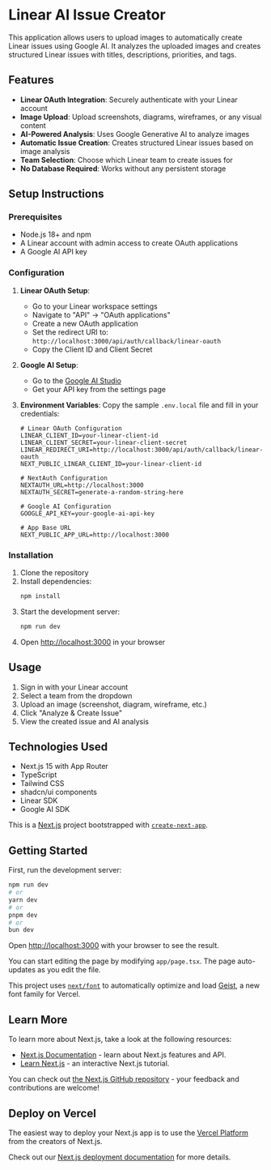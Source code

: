 # Linear AI Issue Creator

This application allows users to upload images to automatically create Linear issues using Google AI. It analyzes the uploaded images and creates structured Linear issues with titles, descriptions, priorities, and tags.

## Features

- **Linear OAuth Integration**: Securely authenticate with your Linear account
- **Image Upload**: Upload screenshots, diagrams, wireframes, or any visual content
- **AI-Powered Analysis**: Uses Google Generative AI to analyze images
- **Automatic Issue Creation**: Creates structured Linear issues based on image analysis
- **Team Selection**: Choose which Linear team to create issues for
- **No Database Required**: Works without any persistent storage

## Setup Instructions

### Prerequisites

- Node.js 18+ and npm
- A Linear account with admin access to create OAuth applications
- A Google AI API key

### Configuration

1. **Linear OAuth Setup**:
   - Go to your Linear workspace settings
   - Navigate to "API" → "OAuth applications"
   - Create a new OAuth application
   - Set the redirect URI to: `http://localhost:3000/api/auth/callback/linear-oauth`
   - Copy the Client ID and Client Secret

2. **Google AI Setup**:
   - Go to the [Google AI Studio](https://makersuite.google.com/)
   - Get your API key from the settings page

3. **Environment Variables**:
   Copy the sample `.env.local` file and fill in your credentials:
   ```
   # Linear OAuth Configuration
   LINEAR_CLIENT_ID=your-linear-client-id
   LINEAR_CLIENT_SECRET=your-linear-client-secret
   LINEAR_REDIRECT_URI=http://localhost:3000/api/auth/callback/linear-oauth
   NEXT_PUBLIC_LINEAR_CLIENT_ID=your-linear-client-id

   # NextAuth Configuration
   NEXTAUTH_URL=http://localhost:3000
   NEXTAUTH_SECRET=generate-a-random-string-here

   # Google AI Configuration  
   GOOGLE_API_KEY=your-google-ai-api-key

   # App Base URL
   NEXT_PUBLIC_APP_URL=http://localhost:3000
   ```

### Installation

1. Clone the repository
2. Install dependencies:
   ```bash
   npm install
   ```
3. Start the development server:
   ```bash
   npm run dev
   ```
4. Open [http://localhost:3000](http://localhost:3000) in your browser

## Usage

1. Sign in with your Linear account
2. Select a team from the dropdown
3. Upload an image (screenshot, diagram, wireframe, etc.)
4. Click "Analyze & Create Issue"
5. View the created issue and AI analysis

## Technologies Used

- Next.js 15 with App Router
- TypeScript
- Tailwind CSS
- shadcn/ui components
- Linear SDK
- Google AI SDK

This is a [Next.js](https://nextjs.org) project bootstrapped with [`create-next-app`](https://nextjs.org/docs/app/api-reference/cli/create-next-app).

## Getting Started

First, run the development server:

```bash
npm run dev
# or
yarn dev
# or
pnpm dev
# or
bun dev
```

Open [http://localhost:3000](http://localhost:3000) with your browser to see the result.

You can start editing the page by modifying `app/page.tsx`. The page auto-updates as you edit the file.

This project uses [`next/font`](https://nextjs.org/docs/app/building-your-application/optimizing/fonts) to automatically optimize and load [Geist](https://vercel.com/font), a new font family for Vercel.

## Learn More

To learn more about Next.js, take a look at the following resources:

- [Next.js Documentation](https://nextjs.org/docs) - learn about Next.js features and API.
- [Learn Next.js](https://nextjs.org/learn) - an interactive Next.js tutorial.

You can check out [the Next.js GitHub repository](https://github.com/vercel/next.js) - your feedback and contributions are welcome!

## Deploy on Vercel

The easiest way to deploy your Next.js app is to use the [Vercel Platform](https://vercel.com/new?utm_medium=default-template&filter=next.js&utm_source=create-next-app&utm_campaign=create-next-app-readme) from the creators of Next.js.

Check out our [Next.js deployment documentation](https://nextjs.org/docs/app/building-your-application/deploying) for more details.
